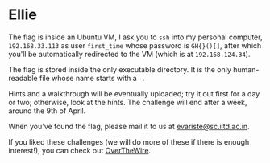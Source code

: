 # Ellie

The flag is inside an Ubuntu VM, I ask you to `ssh` into my personal computer, `192.168.33.113` as user `first_time` whose password is `GH{}()[]`, after which you'll be automatically redirected to the VM (which is at `192.168.124.34`).

The flag is stored inside the only executable directory. It is the only human-readable file whose name starts with a `-`.

Hints and a walkthrough will be eventually uploaded; try it out first for a day or two; otherwise, look at the hints. The challenge will end after a week, around the 9th of April.

When you've found the flag, please mail it to us at [evariste@sc.iitd.ac.in](mailto:evariste@sc.iiitd.ac.in).

If you liked these challenges (we will do more of these if there is enough interest!), you can check out [OverTheWire](https://overthewire.org/wargames/bandit).

